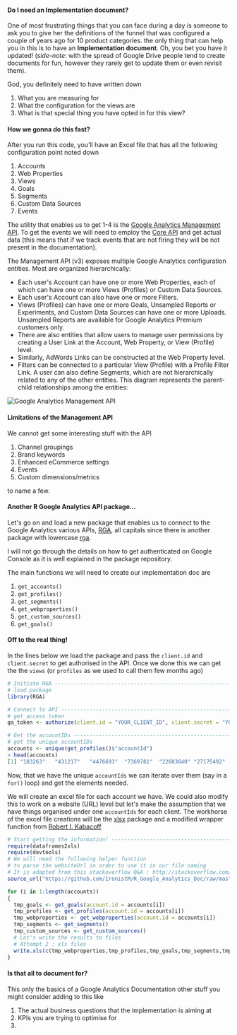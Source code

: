 #### Do I need an Implementation document?

One of most frustrating things that you can face during a day is someone to ask you to give her the definitions of the funnel that was configured a couple of years ago for 10 product categories. the only thing that can help you in this is to have an **Implementation document**. Oh, you bet you have it updated! (*side-note*: with the spread of Google Drive people tend to create documents for fun, however they rarely get to update them or even revisit them).


God, you definitely need to have written down  

1. What you are measuring for
2. What the configuration for the views are
3. What is that special thing you have opted in for this view? 

#### How we gonna do this fast?
After you run this code, you’ll have an Excel file that has all the following configuration point noted down

1. Accounts
2. Web Properties
2. Views
3. Goals
4. Segments
5. Custom Data Sources
6. Events

The utility that enables us to get 1-4 is the [Google Analytics Management API](https://developers.google.com/analytics/devguides/config/mgmt/v3/). To get the events we will need to employ the [Core API](https://developers.google.com/analytics/devguides/reporting/core/v3/) and get actual data (this means that if we track events that are not firing they will be not present in the documentation).

The Management API (v3) exposes multiple Google Analytics configuration entities. Most are organized hierarchically: 

- Each user's Account can have one or more Web Properties, each of which can have one or more Views (Profiles) or Custom Data Sources.
- Each user's Account can also have one or more Filters. 
- Views (Profiles) can have one or more Goals, Unsampled Reports or Experiments, and Custom Data Sources can have one or more Uploads. Unsampled Reports are available for Google Analytics Premium customers only.
- There are also entities that allow users to manage user permissions by creating a User Link at the Account, Web Property, or View (Profile) level. 
- Similarly, AdWords Links can be constructed at the Web Property level. 
- Filters can be connected to a particular View (Profile) with a Profile Filter Link. A user can also define Segments, which are not hierarchically related to any of the other entities. This diagram represents the parent-child relationships among the entities:

![Google Analytics Management API](https://developers.google.com/analytics/images/gaManagementModel.png)


#### Limitations of the Management API

We cannot get some interesting stuff with the API

1. Channel groupings
2. Brand keywords
3. Enhanced eCommerce settings
4. Events
5. Custom dimensions/metrics

to name a few.

#### Another R Google Analytics API package...
Let's go on and load a new package that enables us to connect to the Google Analytics various APIs, [RGA](https://bitbucket.org/unikum/rga/overview), all capitals since there is another package with lowercase [rga](https://github.com/skardhamar/rga).

I will not go through the details on how to get authenticated on Google Console as it is well explained in the package repository. 

The main functions we will need to create our implementation doc are

1. `get_accounts()`
2. `get_profiles()`
3. `get_segments()`
4. `get_webproperties()`
5. `get_custom_sources()`
6. `get_goals()`

#### Off to the real thing!
In the lines below we load the package and pass the `client.id` and `client.secret` to get authorised in the API. Once we done this we can get the the `views` (or `profiles` as we used to call them few months ago)

```r
# Initiate RGA ------------------------------------------------------------
# load package
library(RGA)

# Connect to API ----------------------------------------------------------
# get access token
ga_token <- authorize(client.id = "YOUR_CLIENT_ID", client.secret = "YOUR_CLIENT_SECRET")

# Get the accountIDs ------------------------------------------------------
# get the unique accountIDs
accounts <- unique(get_profiles()$"accountId")
> head(accounts)
[1] "183263"   "431217"   "4476693"  "7369781"  "22603640" "27175492"
```
Now, that we have the unique `accountIds` we can iterate over them (say in a `for()` loop) and get the elements needed.

We will create an excel file for each account we have. We could also modify this to work on a website (URL) level but let's make the assumption that we have things organised under one `accountIds` for each client. The workhorse of the excel file creations will be the [xlsx](http://cran.r-project.org/web/packages/xlsx/index.html) package and a modified wrapper function from [Robert I. Kabacoff](http://wp.me/p1b1HR-7V)


```r
# Start getting the information! ------------------------------------------
require(dataframes2xls)
require(devtools)
# We will need the following helper function
# to parse the websiteUrl in order to use it in our file naming
# It is adapted from this stackoverflow Q&A : http://stackoverflow.com/a/17286485
source_url("https://github.com/IronistM/R_Google_Analytics_Doc/raw/master/R%20Scripts/domain_name_function.R")
```

```r
for (i in 1:length(accounts))
{ 
  tmp_goals <- get_goals(account.id = accounts[i])
  tmp_profiles <- get_profiles(account.id = accounts[i])
  tmp_webproperties <- get_webproperties(account.id = accounts[i])
  tmp_segments <- get_segments()
  tmp_custom_sources <- get_custom_sources()
  # Let's write the results to files
  # Attempt 2 : xls files
  write.xls(c(tmp_webproperties,tmp_profiles,tmp_goals,tmp_segments,tmp_custom_sources), file=paste0("ga_doc_",websiteUrl[i],".xls"))
}

```

#### Is that all to document for?

This only the basics of a Google Analytics Documentation other stuff you might consider adding to this like

1. The actual business questions that the implementation is aiming at
2. KPIs you are trying to optimise for
3. 
